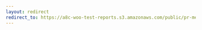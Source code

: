 ```yaml
---
layout: redirect
redirect_to: https://a8c-woo-test-reports.s3.amazonaws.com/public/pr-merge/43504/e2e/index.html
---
```

